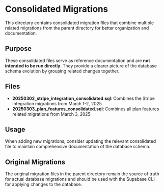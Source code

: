 # Consolidated Migrations

This directory contains consolidated migration files that combine multiple related migrations from the parent directory for better organization and documentation.

## Purpose

These consolidated files serve as reference documentation and are **not intended to be run directly**. They provide a clearer picture of the database schema evolution by grouping related changes together.

## Files

- **20250302_stripe_integration_consolidated.sql**: Combines the Stripe integration migrations from March 1-2, 2025
- **20250303_plan_features_consolidated.sql**: Combines all plan features related migrations from March 3, 2025

## Usage

When adding new migrations, consider updating the relevant consolidated file to maintain comprehensive documentation of the database schema.

## Original Migrations

The original migration files in the parent directory remain the source of truth for actual database migrations and should be used with the Supabase CLI for applying changes to the database.
